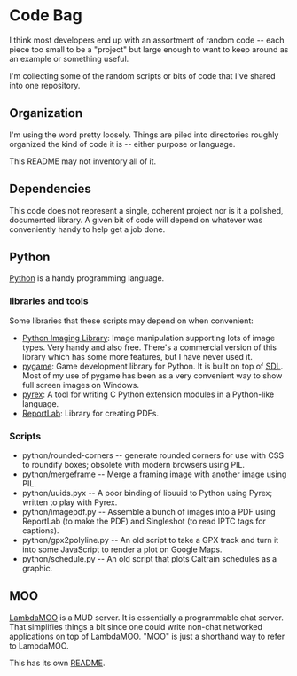 # Code Bag

I think most developers end up with an assortment of random code -- each piece too small to be a "project" but large enough to want to keep around as an example or something useful.

I'm collecting some of the random scripts or bits of code that I've shared into one repository.

## Organization

I'm using the word pretty loosely.  Things are piled into directories roughly organized the kind of code it is -- either purpose or language.

This README may not inventory all of it.

## Dependencies

This code does not represent a single, coherent project nor is it a polished, documented library.  A given bit of code will depend on whatever was conveniently handy to help get a job done.

## Python

[Python][] is a handy programming language.

### libraries and tools

Some libraries that these scripts may depend on when convenient:

   - [Python Imaging Library][PIL]: Image manipulation supporting lots of image types.  Very handy and also free.  There's a commercial version of this library which has some more features, but I have never used it.
   - [pygame][]: Game development library for Python.  It is built on top of [SDL][].  Most of my use of pygame has been as a very convenient way to show full screen images on Windows.
   - [pyrex][]: A tool for writing C Python extension modules in a Python-like language.
   - [ReportLab][]: Library for creating PDFs.


### Scripts

   - python/rounded-corners -- generate rounded corners for use with CSS to roundify boxes; obsolete with modern browsers using PIL.
   - python/mergeframe -- Merge a framing image with another image using PIL.
   - python/uuids.pyx -- A poor binding of libuuid to Python using Pyrex; written to play with Pyrex.
   - python/imagepdf.py -- Assemble a bunch of images into a PDF using ReportLab (to make the PDF) and Singleshot (to read IPTC tags for captions).
   - python/gpx2polyline.py -- An old script to take a GPX track and
     turn it into some JavaScript to render a plot on Google Maps.
   - python/schedule.py -- An old script that plots Caltrain schedules
     as a graphic.

## MOO

[LambdaMOO][] is a MUD server.  It is essentially a programmable chat
server.  That simplifies things a bit since one could write non-chat
networked applications on top of LambdaMOO.  "MOO" is just a shorthand
way to refer to LambdaMOO.

This has its own [README](moo/README.md).

[wp-lambdamoo]: http://github.com/xythian/wp-lambdamoo
[Python]: http://www.python.org/
[PIL]: http://www.pythonware.com/products/pil/
[pygame]: http://www.pygame.org/
[SDL]: http://www.libsdl.org/
[pyrex]: http://www.cosc.canterbury.ac.nz/~greg/python/Pyrex/
[reportlab]: http://www.reportlab.org/
[LambdaMOO]: http://www.lambda.moo.mud.org/
